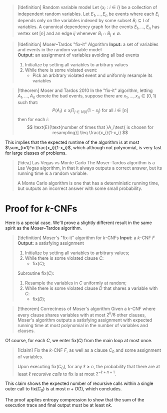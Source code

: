 >[!definition] Random variable model
>Let $\{x_i : i \in I\}$ be a collection of independent random variables. Let $E_1, \ldots, E_n$ be events where each $E_i$ depends only on the variables indexed by some subset $B_i \subseteq I$ of variables. A canonical dependency graph for the events $E_1, \ldots, E_n$ has vertex set $[n]$ and an edge $ij$ whenever $B_i \cap B_j \neq \emptyset$.

>[!definition] Moser–Tardos "fix-it" Algorithm
>**Input:** a set of variables and events in the random variable model  
>**Output:** an assignment of variables avoiding all bad events
>
>1. Initialize by setting all variables to arbitrary values
>2. While there is some violated event:
>    - Pick an arbitrary violated event and uniformly resample its variables

>[!theorem] Moser and Tardos 2010
>In the "fix-it" algorithm, letting $A_1,\ldots, A_n$ denote the bad events, suppose there are $x_1, \ldots, x_n \in [0,1)$ such that:
>$$
>P(A_i) \leq x_i \prod_{j \in N(i)} (1-x_j) \text{ for all } i \in [n]
>$$
>then for each $i$:
>$$
>\text{E}[\text{number of times that }A_i\text{ is chosen for resampling}] \leq \frac{x_i}{1-x_i}
>$$

This implies that the expected runtime of the algorithm is at most $\sum_{i=1}^n \frac{x_i}{1-x_i}$, which although not polynomial, is very fast for large classes of problems.

>[!idea] Las Vegas vs Monte Carlo
>The Moser–Tardos algorithm is a Las Vegas algorithm, in that it always outputs a correct answer, but its running time is a random variable.
>
>A Monte Carlo algorithm is one that has a deterministic running time, but outputs an incorrect answer with some small probability.

# Proof for $k$-CNFs

Here is a special case. We'll prove a slightly different result in the same spirit as the Moser–Tardos algorithm.

>[!definition] Moser's "fix-it" algorithm for $k$-CNFs
>**Input:** a $k$-CNF $F$
>**Output:** a satisfying assignment
>1. Initialize by setting all variables to arbitrary values;
>2. While there is some violated clause $C$:
>    - fix($C$);
>
>Subroutine fix($C$):
>1. Resample the variables in $C$ uniformly at random;
>2. While there is some violated clause $D$ that shares a variable with $C$:
>    - fix($D$);

>[!theorem] Correctness of Moser's algorithm
>Given a $k$-CNF where every clause shares variables with at most $2^k/8$ other clauses, Moser's algorithm outputs a satisfying assignment with expected running time at most polynomial in the number of variables and clauses.

Of course, for each $C$, we enter fix($C$) from the main loop at most once.

>[!claim]
>Fix the $k$-CNF $F$, as well as a clause $C_0$ and some assignment of variables.
>
>Upon executing fix($C_0$), for any $\ell \geq n$, the probability that there are at least $\ell$ *recursive calls* to fix is at most $2^{-\ell + n + 1}$.

This claim shows the expected number of recursive calls within a single outer call to fix($C_0$) is at most $n + O(1)$, which concludes.

The proof applies entropy compression to show that the sum of the execution trace and final output must be at least $nk$. 
